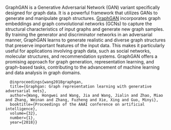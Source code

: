 GraphGAN is a Generative Adversarial Network (GAN) variant specifically designed for graph data. It is a powerful framework that utilizes GANs to generate and manipulate graph structures. [GraphGAN](https://github.com/hwwang55/GraphGAN) incorporates graph embeddings and graph convolutional networks (GCNs) to capture the structural characteristics of input graphs and generate new graph samples. By training the generator and discriminator networks in an adversarial manner, GraphGAN learns to generate realistic and diverse graph structures that preserve important features of the input data. This makes it particularly useful for applications involving graph data, such as social networks, molecular structures, and recommendation systems. GraphGAN offers a promising approach for graph generation, representation learning, and graph-based tasks, contributing to the advancement of machine learning and data analysis in graph domains.


```
  @inproceedings{wang2018graphgan,
  title={Graphgan: Graph representation learning with generative adversarial nets},
  author={Wang, Hongwei and Wang, Jia and Wang, Jialin and Zhao, Miao and Zhang, Weinan and Zhang, Fuzheng and Xie, Xing and Guo, Minyi},
  booktitle={Proceedings of the AAAI conference on artificial intelligence},
  volume={32},
  number={1},
  year={2018}}
```
